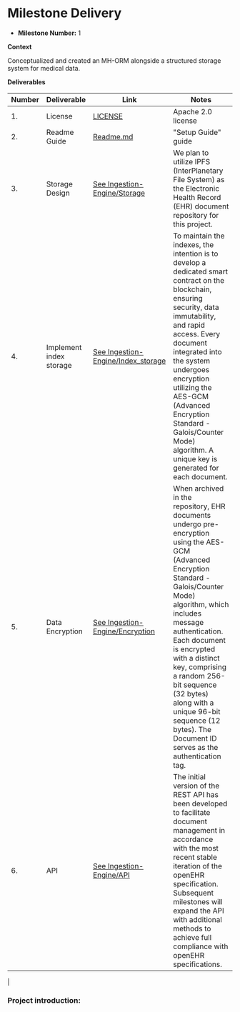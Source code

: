 # Milestone Delivery

* **Milestone Number:** 1

**Context**

Conceptualized and created an MH-ORM alongside a structured storage system for medical data.

**Deliverables**

| Number                | Deliverable                              | Link                                                                                                                                  | Notes                                                                                                                                                                                                                                                                                                                  |
|-----------------------|------------------------------------------|---------------------------------------------------------------------------------------------------------------------------------------|------------------------------------------------------------------------------------------------------------------------------------------------------------------------------------------------------------------------------------------------------------------------------------------------------------------------|
| 1.    | License                                  | [LICENSE](https://github.com/bsn-si/LICENSE)                                                               | Apache 2.0 license                                                                                                                                                                                                                                                                                                     |
| 2.    | Readme Guide                            | [Readme.md](https://github.com//README.md#how-to)                                                    | "Setup Guide" guide                                                                                                                                                                                                                                                                                                         |
| 3. | Storage Design       | [See Ingestion-Engine/Storage](https://Milestone_1/1_Storage/README.md)            | We plan to utilize IPFS (InterPlanetary File System) as the Electronic Health Record (EHR) document repository for this project.                                                                                                                                                           | 
| 4. | Implement index storage              | [See Ingestion-Engine/Index_storage](https://githreadme)     | To maintain the indexes, the intention is to develop a dedicated smart contract on the blockchain, ensuring security, data immutability, and rapid access. Every document integrated into the system undergoes encryption utilizing the AES-GCM (Advanced Encryption Standard - Galois/Counter Mode) algorithm. A unique key is generated for each document.                   | 
| 5. | Data Encryption                  | [See Ingestion-Engine/Encryption](https://github.s/Milestone_1/3_Encryption/README.md)      | When archived in the repository, EHR documents undergo pre-encryption using the AES-GCM (Advanced Encryption Standard - Galois/Counter Mode) algorithm, which includes message authentication. Each document is encrypted with a distinct key, comprising a random 256-bit sequence (32 bytes) along with a unique 96-bit sequence (12 bytes). The Document ID serves as the authentication tag. |                                                                                                 |                                                                                                    | 
| 6. | API                                      | [See Ingestion-Engine/API](https://github.com/bsn-si/IPEHR-gateway/tree/develop/progress/Milestone_1/6_API)                              | The initial version of the REST API has been developed to facilitate document management in accordance with the most recent stable iteration of the openEHR specification. Subsequent milestones will expand the API with additional methods to achieve full compliance with openEHR specifications.                               | 
|

### Project introduction: